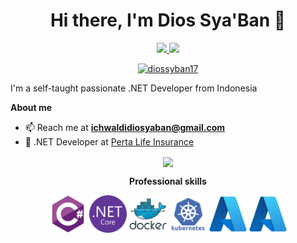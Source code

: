 
<h1 align="center">Hi there, I'm Dios Sya'Ban 👋</h1>
<p align="center">
 <a href="https://linkedin.com/in/diossyaban" target="_blank">
  <img src="https://img.icons8.com/fluent/60/000000/linkedin.png" />
 </a>
  
 <a href="https://twitter.com/diossyaban" target="_blank">
  <img src="https://img.icons8.com/fluent/60/000000/twitter.png" />
 </a>
</p>

<p align="center"> <a href="https://twitter.com/diossyban17" target="blank"><img src="https://img.shields.io/twitter/follow/diossyban17?logo=twitter&style=for-the-badge" alt="diossyban17" /></a> </p>

I'm a self-taught passionate .NET  Developer from Indonesia 


**About me**
- 📫 Reach me at **ichwaldidiosyaban@gmail.com**
- 💼 .NET Developer  at [Perta Life Insurance ](http://pertalife.com/) 




<p align="center"> 
 <a href="https://github.com/diossyaban/github-readme-stats"><img align="center" src="https://github-readme-stats.vercel.app/api/top-langs/?username=diossyaban&layout=compact&theme=buefy&hide_border=true" /></a> </p>







<p align="center"> 
 <strong>
  Professional skills
  </strong>
</p>

<p align="center"> 
  <img src="https://raw.githubusercontent.com/devicons/devicon/master/icons/csharp/csharp-original.svg" alt="csharp" width="60" height="60" />
  <img src="https://raw.githubusercontent.com/devicons/devicon/master/icons/dotnetcore/dotnetcore-original.svg" alt="dotnet" width="60" height="60" />
  <img src="https://raw.githubusercontent.com/devicons/devicon/master/icons/docker/docker-original-wordmark.svg" alt="docker" width="60" height="60" />
  <img src="https://raw.githubusercontent.com/devicons/devicon/master/icons/kubernetes/kubernetes-plain-wordmark.svg" alt="kubernetes" width="60" height="60" />
  <img src="https://raw.githubusercontent.com/devicons/devicon/master/icons/azure/azure-original.svg" alt="azure" width="60" height="60" />
    <img src="https://raw.githubusercontent.com/devicons/devicon/master/icons/azure/azure-original.svg" alt="azure" width="60" height="60" />

</p>

</p>
